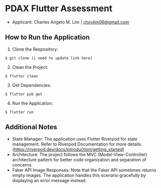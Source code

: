 # PDAX Flutter Assessment
- Applicant: Charles Angelo M. Lim | choylim06@gmail.com

## How to Run the Application

1. Clone the Respository:
```
$ git clone (i need to update link here)
```

2. Clean the Project:
```
$ flutter clean
```

3. Get Dependencies:
```
$ flutter pub get
```

4. Run the Application:
```
$ flutter run
```

## Additional Notes
- State Manager: The application uses Flutter Riverpod for state management. Refer to Riverpod Documentation for more details. (https://riverpod.dev/docs/introduction/getting_started)
- Architecture: The project follows the MVC (Model-View-Controller) architecture pattern for better code organization and separation of concerns.
- Faker API Image Responses: Note that the Faker API sometimes returns empty images. The application handles this scenario gracefully by displaying an error message instead.